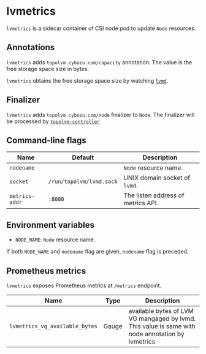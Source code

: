 lvmetrics
=========

`lvmetrics` is a sidecar container of CSI node pod to update `Node` resources.

Annotations
-----------

`lvmetrics` adds `topolvm.cybozu.com/capacity` annotation.
The value is the free storage space size in bytes.

`lvmetrics` obtains the free storage space size by watching [`lvmd`](./lvmd.md).

Finalizer
---------

`lvmetrics` adds `topolvm.cybozu.com/node` finalizer to `Node`.
The finalizer will be processed by [`topolvm-controller`](./topolvm-controller.md)

Command-line flags
------------------

| Name           | Default                  | Description                        |
| ----------     | ------------------------ | -----------------------------      |
| `nodename`     |                          | `Node` resource name.              |
| `socket`       | `/run/topolvm/lvmd.sock` | UNIX domain socket of `lvmd`.      |
| `metrics-addr` | `:8080`                  | The listen address of metrics API. |

Environment variables
---------------------

- `NODE_NAME`: `Node` resource name.

If both `NODE_NAME` and `nodename` flag are given, `nodename` flag is preceded.


Prometheus metrics
------------------

`lvmetrics` exposes Prometheus metrics at `/metrics` endpoint.

| Name                           | Type                     | Description                                                                                         |
| ----------                     | ------------------------ | -----------------------------                                                                       |
| `lvmetrics_vg_available_bytes` | Gauge                    | available bytes of LVM VG mangaged by lvmd. This value is same with node annotation by lvmetrics |
